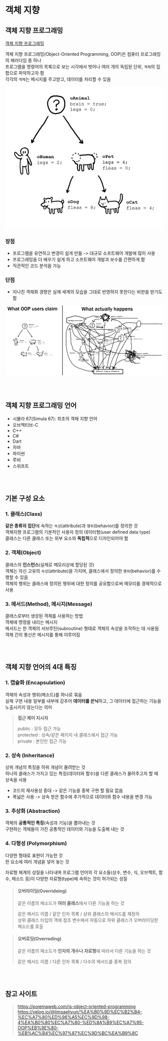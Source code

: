 # 객체 지향

## 객체 지향 프로그래밍

[객체 지향 프로그래밍](https://ko.wikipedia.org/wiki/%EA%B0%9D%EC%B2%B4_%EC%A7%80%ED%96%A5_%ED%94%84%EB%A1%9C%EA%B7%B8%EB%9E%98%EB%B0%8D)

객체 지향 프로그래밍(Object-Oriented Programming, OOP)은 컴퓨터 프로그래밍의 패러다임 중 하나   
프로그램을 명령어의 목록으로 보는 시각에서 벗어나 여러 개의 독립된 단위, `객체`의 집합으로 파악하고자 함   
각각의 `객체`는 메시지를 주고받고, 데이터를 처리할 수 있음 

![](../Images/What-is-OOP.png)

### 장점

* 프로그램을 유연하고 변경이 쉽게 만듦 -> 대규모 소프트웨어 개발에 많이 사용
* 프로그래밍을 더 배우기 쉽게 하고 소프트웨어 개발과 보수를 간편하게 함
* 직관적인 코드 분석을 가능 

### 단점

* 지나친 객체화 경향은 실제 세계의 모습을 그대로 반영하지 못한다는 비판을 받기도 함

![](../Images/객체지향프로그래밍.png)

<br><br>

## 객체 지향 프로그래밍 언어

* 시뮬라 67(Simula 67): 최초의 객체 지향 언어
* 오브젝티브-C
* C++
* C#
* Dart
* 자바
* 파이썬
* 루비
* 스위프트

<br><br>

## 기본 구성 요소 

### 1. 클래스(Class) 

**같은 종류의 집단**에 속하는 `속성`(attribute)과 `행위`(behavior)를 정의한 것    
객체지향 프로그램의 기본적인 사용자 정의 데이터형(user defined data type)   
클래스는 다른 클래스 또는 외부 요소와 **독립적**으로 디자인되어야 함  

### 2. 객체(Object) 

클래스의 **인스턴스**(실제로 메모리상에 할당된 것)   
객체는 자신 고유의 `속성`(attribute)을 가지며, 클래스에서 정의한 `행위`(behavior)를 수행할 수 있음   
객체의 행위는 클래스에 정의된 행위에 대한 정의를 공유함으로써 메모리를 경제적으로 사용 

### 3. 메서드(Method), 메시지(Message)

클래스로부터 생성된 객체를 사용하는 방법    
객체에 명령을 내리는 메시지  
메서드는 한 객체의 서브루틴(subroutine) 형태로 객체의 속성을 조작하는 데 사용됨   
객체 간의 통신은 메시지를 통해 이루어짐 

<br><br>

## 객체 지향 언어의 4대 특징

### 1. 캡슐화 (Encapsulation)

객체의 속성과 행위(메소드)를 하나로 묶음   
실제 구현 내용 일부를 내부에 감추어 **데이터를 은닉**하고, 그 데이터에 접근하는 기능을 노출시키지 않는다는 의미

> **접근 제어 지시자**
>
> public : 모두 접근 가능  
> protected : 상속/같은 패키지 내 클래스에서 접근 가능  
> private : 본인만 접근 가능  

### 2. 상속 (Inheritance)

상위 개념의 특징을 하위 개념이 물려받는 것  
하나의 클래스가 가지고 있는 특징(데이터와 함수)을 다른 클래스가 물려주고자 할 때 상속을 사용  

* 코드의 재사용성 증대 -> 같은 기능을 중복 구현 할 필요 없음 
* 폭넓은 사용 -> 상속 받은 함수에 추가적으로 데이터와 함수 내용을 변경 가능

### 3. 추상화 (Abstraction)

객체의 **공통적인 특징**(속성과 기능)을 뽑아내는 것  
구현하는 객체들이 가진 공통적인 데이터와 기능을 도출해 내는 것

### 4. 다형성 (Polymorphism)

다양한 형태로 표현이 가능한 것  
한 요소에 여러 개념을 넣어 놓는 것

자료형 체계의 성질을 나타내며 프로그램 언어의 각 요소들(상수, 변수, 식, 오브젝트, 함수, 메소드 등)이 다양한 자료형(type)에 속하는 것이 허가되는 성질

> #### 오버라이딩(Overrideing)  
>   
> 같은 이름의 메소드가 **여러 클래스**에서 다른 기능을 하는 것    
>   
> 같은 메서드 이름 / 같은 인자 목록 / 상위 클래스의 메서드를 재정의    
> 상위 클래스 타입의 객체 참조 변수에서 자동으로 하위 클래스가 오버라이딩한 메소드를 호출  

> #### 오버로딩(Overroding)  
>   
> 같은 이름의 메소드가 **인자의 개수나 자료형**에 따라서 다른 기능을 하는 것  
>   
> 같은 메서드 이름 / 다른 인자 목록 / 다수의 메서드를 중복 정의  

<br><br>

## 참고 사이트 

> https://poiemaweb.com/js-object-oriented-programming  
> https://velog.io/@limsaehyun/%EA%B0%9D%EC%B2%B4-%EC%A7%80%ED%96%A5%EC%9D%98-4%EA%B0%80%EC%A7%80-%ED%8A%B9%EC%A7%95-OOP%EB%9E%80-%EB%AC%B4%EC%97%87%EC%9D%BC%EA%B9%8C

